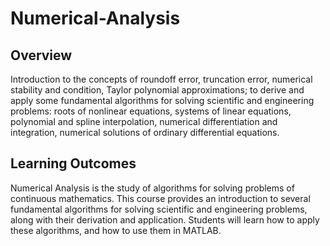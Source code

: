 # Numerical-Analysis

## Overview
Introduction to the concepts of roundoff error, truncation error, numerical stability and condition, Taylor polynomial approximations; to derive and apply some fundamental algorithms for solving scientific and engineering problems: roots of nonlinear equations, systems of linear equations, polynomial and spline interpolation, numerical differentiation and integration, numerical solutions of ordinary differential equations.

## Learning Outcomes
Numerical Analysis is the study of algorithms for solving problems of continuous mathematics. This course provides an introduction to several fundamental algorithms for solving scientific and engineering problems, along with their derivation and application. Students will learn how to apply these algorithms, and how to use them in MATLAB.
